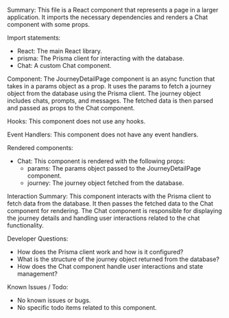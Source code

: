 Summary:
This file is a React component that represents a page in a larger application. It imports the necessary dependencies and renders a Chat component with some props.

Import statements:
- React: The main React library.
- prisma: The Prisma client for interacting with the database.
- Chat: A custom Chat component.

Component:
The JourneyDetailPage component is an async function that takes in a params object as a prop. It uses the params to fetch a journey object from the database using the Prisma client. The journey object includes chats, prompts, and messages. The fetched data is then parsed and passed as props to the Chat component.

Hooks:
This component does not use any hooks.

Event Handlers:
This component does not have any event handlers.

Rendered components:
- Chat: This component is rendered with the following props:
  - params: The params object passed to the JourneyDetailPage component.
  - journey: The journey object fetched from the database.

Interaction Summary:
This component interacts with the Prisma client to fetch data from the database. It then passes the fetched data to the Chat component for rendering. The Chat component is responsible for displaying the journey details and handling user interactions related to the chat functionality.

Developer Questions:
- How does the Prisma client work and how is it configured?
- What is the structure of the journey object returned from the database?
- How does the Chat component handle user interactions and state management?

Known Issues / Todo:
- No known issues or bugs.
- No specific todo items related to this component.